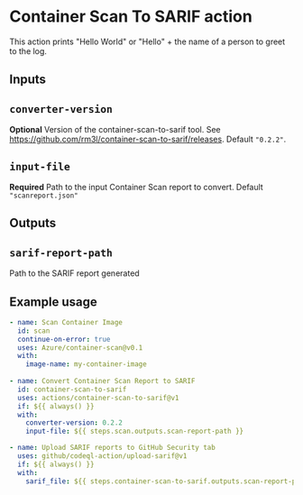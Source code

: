 # Container Scan To SARIF action

This action prints "Hello World" or "Hello" + the name of a person to greet to the log.

## Inputs

## `converter-version`

**Optional** Version of the container-scan-to-sarif tool. See https://github.com/rm3l/container-scan-to-sarif/releases. Default `"0.2.2"`.

## `input-file`

**Required** Path to the input Container Scan report to convert. Default `"scanreport.json"`

## Outputs

## `sarif-report-path`

Path to the SARIF report generated

## Example usage

```yaml
- name: Scan Container Image
  id: scan
  continue-on-error: true
  uses: Azure/container-scan@v0.1
  with:
    image-name: my-container-image
    
- name: Convert Container Scan Report to SARIF
  id: container-scan-to-sarif
  uses: actions/container-scan-to-sarif@v1
  if: ${{ always() }}
  with:
    converter-version: 0.2.2
    input-file: ${{ steps.scan.outputs.scan-report-path }}

- name: Upload SARIF reports to GitHub Security tab
  uses: github/codeql-action/upload-sarif@v1
  if: ${{ always() }}
  with:
    sarif_file: ${{ steps.container-scan-to-sarif.outputs.scan-report-path }}
```
